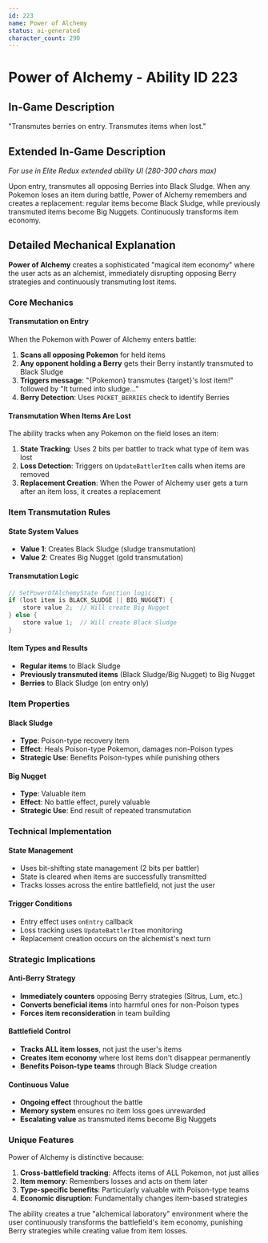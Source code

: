 ```yaml
---
id: 223
name: Power of Alchemy
status: ai-generated
character_count: 290
---
```


# Power of Alchemy - Ability ID 223

## In-Game Description
"Transmutes berries on entry. Transmutes items when lost."

## Extended In-Game Description
*For use in Elite Redux extended ability UI (280-300 chars max)*

Upon entry, transmutes all opposing Berries into Black Sludge. When any Pokemon loses an item during battle, Power of Alchemy remembers and creates a replacement: regular items become Black Sludge, while previously transmuted items become Big Nuggets. Continuously transforms item economy.

## Detailed Mechanical Explanation
**Power of Alchemy** creates a sophisticated "magical item economy" where the user acts as an alchemist, immediately disrupting opposing Berry strategies and continuously transmuting lost items.

### Core Mechanics

#### Transmutation on Entry
When the Pokemon with Power of Alchemy enters battle:
1. **Scans all opposing Pokemon** for held items
2. **Any opponent holding a Berry** gets their Berry instantly transmuted to Black Sludge
3. **Triggers message**: "{Pokemon} transmutes {target}'s lost item!" followed by "It turned into sludge..."
4. **Berry Detection**: Uses `POCKET_BERRIES` check to identify Berries

#### Transmutation When Items Are Lost
The ability tracks when any Pokemon on the field loses an item:
1. **State Tracking**: Uses 2 bits per battler to track what type of item was lost
2. **Loss Detection**: Triggers on `UpdateBattlerItem` calls when items are removed
3. **Replacement Creation**: When the Power of Alchemy user gets a turn after an item loss, it creates a replacement

### Item Transmutation Rules

#### State System Values
- **Value 1**: Creates Black Sludge (sludge transmutation)
- **Value 2**: Creates Big Nugget (gold transmutation)

#### Transmutation Logic
```cpp
// SetPowerOfAlchemyState function logic:
if (lost item is BLACK_SLUDGE || BIG_NUGGET) {
    store value 2;  // Will create Big Nugget
} else {
    store value 1;  // Will create Black Sludge
}
```

#### Item Types and Results
- **Regular items** to Black Sludge
- **Previously transmuted items** (Black Sludge/Big Nugget) to Big Nugget
- **Berries** to Black Sludge (on entry only)

### Item Properties

#### Black Sludge
- **Type**: Poison-type recovery item
- **Effect**: Heals Poison-type Pokemon, damages non-Poison types
- **Strategic Use**: Benefits Poison-types while punishing others

#### Big Nugget
- **Type**: Valuable item
- **Effect**: No battle effect, purely valuable
- **Strategic Use**: End result of repeated transmutation

### Technical Implementation

#### State Management
- Uses bit-shifting state management (2 bits per battler)
- State is cleared when items are successfully transmitted
- Tracks losses across the entire battlefield, not just the user

#### Trigger Conditions
- Entry effect uses `onEntry` callback
- Loss tracking uses `UpdateBattlerItem` monitoring
- Replacement creation occurs on the alchemist's next turn

### Strategic Implications

#### Anti-Berry Strategy
- **Immediately counters** opposing Berry strategies (Sitrus, Lum, etc.)
- **Converts beneficial items** into harmful ones for non-Poison types
- **Forces item reconsideration** in team building

#### Battlefield Control
- **Tracks ALL item losses**, not just the user's items
- **Creates item economy** where lost items don't disappear permanently
- **Benefits Poison-type teams** through Black Sludge creation

#### Continuous Value
- **Ongoing effect** throughout the battle
- **Memory system** ensures no item loss goes unrewarded
- **Escalating value** as transmuted items become Big Nuggets

### Unique Features
Power of Alchemy is distinctive because:
1. **Cross-battlefield tracking**: Affects items of ALL Pokemon, not just allies
2. **Item memory**: Remembers losses and acts on them later
3. **Type-specific benefits**: Particularly valuable with Poison-type teams
4. **Economic disruption**: Fundamentally changes item-based strategies

The ability creates a true "alchemical laboratory" environment where the user continuously transforms the battlefield's item economy, punishing Berry strategies while creating value from item losses.
